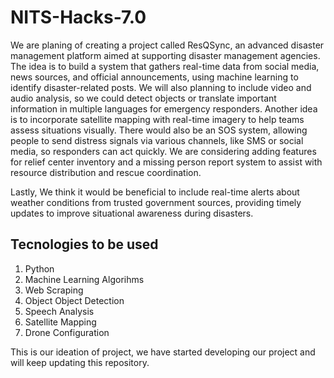 # NITS-Hacks-7.0

We are planing of creating a project called ResQSync, an advanced disaster management platform aimed at supporting disaster management agencies. The idea is to build a system that gathers real-time data from social media, news sources, and official announcements, using machine learning to identify disaster-related posts.
We will also planning to include video and audio analysis, so we could detect objects or translate important information in multiple languages for emergency responders. 
Another idea is to incorporate satellite mapping with real-time imagery to help teams assess situations visually.
There would also be an SOS system, allowing people to send distress signals via various channels, like SMS or social media, so responders can act quickly. We are considering adding features for relief center inventory and a missing person report system to assist with resource distribution and rescue coordination.

Lastly, We think it would be beneficial to include real-time alerts about weather conditions from trusted government sources, providing timely updates to improve situational awareness during disasters.

## Tecnologies to be used
1. Python
2. Machine Learning Algorihms
3. Web Scraping
4. Object Object Detection
5. Speech Analysis
6. Satellite Mapping
7. Drone Configuration

This is our ideation of project, we have started developing our project and will keep updating this repository.
